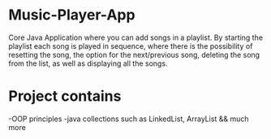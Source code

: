 # Music-Player-App
Core Java Application where you can add songs in a playlist. By starting the playlist each song is played in sequence, where there is the possibility of resetting the song, the option for the next/previous song, deleting the song from the list, as well as displaying all the songs.

# Project contains

-OOP principles
-java collections such as LinkedList, ArrayList
&& much more
